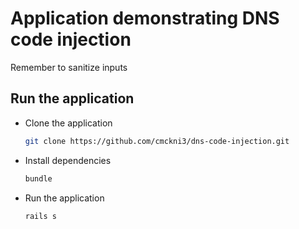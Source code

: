 # Application demonstrating DNS code injection

Remember to sanitize inputs

## Run the application

* Clone the application
  ```bash
  git clone https://github.com/cmckni3/dns-code-injection.git
  ```

* Install dependencies
  ```bash
  bundle
  ```

* Run the application
  ```bash
  rails s
  ```
